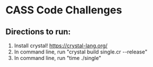 # CASS Code Challenges

## Directions to run:

1. Install crystal! https://crystal-lang.org/
2. In command line, run "crystal build single.cr --release"
3. In command line, run "time ./single"
